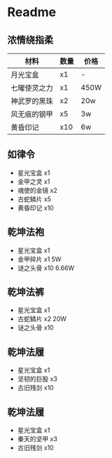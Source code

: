 # Readme

## 浓情绕指柔

| 材料 | 数量 | 价格 |
| --- | --- | --- |
| 月光宝盒 | x1 | - |
| 七曜使灵之力 |  x1 | 450W |
| 神武罗的黑珠 |  x2 | 20w |
| 风无痕的钢甲 |  x5 | 3w |
| 黄昏印记 |  x10 | 6w |


## 如律令
- 星光宝盒 x1
- 金甲之灵 x1
- 魂使的金镜 x2
- 古蛇鳞片 x5
- 黄昏印记 x10

## 乾坤法袍
- 星光宝盒 x1
- 金甲碎片 x1     5W
- 谜之头骨 x10    6.66W

## 乾坤法裤
- 星光宝盒 x1
- 古蛇鳞片 x2    20W
- 谜之头骨 x10

## 乾坤法履
- 星光宝盒 x1
- 坚韧的巨股 x3
- 古旧残剑 x10

## 乾坤法履
- 星光宝盒 x1
- 秦天的坚甲 x3
- 古旧残剑 x10



